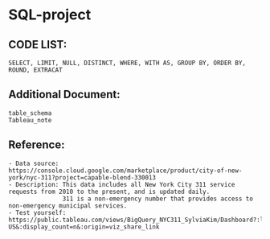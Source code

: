 # SQL-project
## CODE LIST:
    SELECT, LIMIT, NULL, DISTINCT, WHERE, WITH AS, GROUP BY, ORDER BY, ROUND, EXTRACAT 
## Additional Document:
    table_schema
    Tableau_note
    
## Reference:
    - Data source: https://console.cloud.google.com/marketplace/product/city-of-new-york/nyc-311?project=capable-blend-330013
    - Description: This data includes all New York City 311 service requests from 2010 to the present, and is updated daily. 
                   311 is a non-emergency number that provides access to non-emergency municipal services.
    - Test yourself: https://public.tableau.com/views/BigQuery_NYC311_SylviaKim/Dashboard?:language=en-US&:display_count=n&:origin=viz_share_link
